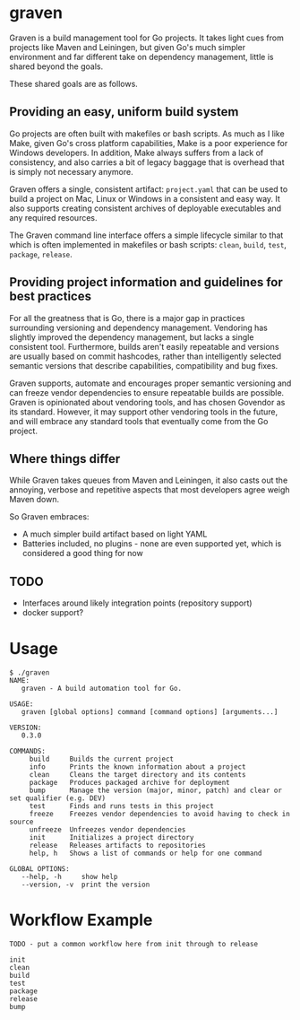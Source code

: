 # graven

Graven is a build management tool for Go projects. It takes light
cues from projects like Maven and Leiningen, but given Go's much
simpler environment and far different take on dependency management, 
little is shared beyond the goals.

These shared goals are as follows.

## Providing an easy, uniform build system

Go projects are often built with makefiles or bash scripts. As much 
as I like Make, given Go's cross platform capabilities, Make is 
a poor experience for Windows developers. In addition, Make always
suffers from a lack of consistency, and also carries a bit of 
legacy baggage that is overhead that is simply not necessary 
anymore. 

Graven offers a single, consistent artifact: `project.yaml` that
can be used to build a project on Mac, Linux or Windows in a 
consistent and easy way. It also supports creating consistent
archives of deployable executables and any required resources.

The Graven command line interface offers a simple lifecycle 
similar to that which is often implemented in makefiles or
bash scripts: `clean`, `build`, `test`, `package`, `release`.

## Providing project information and guidelines for best practices

For all the greatness that is Go, there is a major gap in practices
surrounding versioning and dependency management. Vendoring has slightly
improved the dependency management, but lacks a single consistent tool.
Furthermore, builds aren't easily repeatable and versions are usually
based on commit hashcodes, rather than intelligently selected semantic
versions that describe capabilities, compatibility and bug fixes. 

Graven supports, automate and encourages proper semantic versioning and 
can freeze vendor dependencies to ensure repeatable builds are possible. 
Graven is opinionated about vendoring tools, and has chosen Govendor as 
its standard. However, it may support other vendoring tools in the future, 
and will embrace any standard tools that eventually come from the Go
project.


## Where things differ

While Graven takes queues from Maven and Leiningen, it also casts out 
the annoying, verbose and repetitive aspects that most developers
agree weigh Maven down. 

So Graven embraces:

* A much simpler build artifact based on light YAML
* Batteries included, no plugins - none are even supported yet, 
which is considered a good thing for now

## TODO

- Interfaces around likely integration points (repository support)
- docker support?

# Usage

```
$ ./graven
NAME:
   graven - A build automation tool for Go.

USAGE:
   graven [global options] command [command options] [arguments...]

VERSION:
   0.3.0

COMMANDS:
     build     Builds the current project
     info      Prints the known information about a project
     clean     Cleans the target directory and its contents
     package   Produces packaged archive for deployment
     bump      Manage the version (major, minor, patch) and clear or set qualifier (e.g. DEV)
     test      Finds and runs tests in this project
     freeze    Freezes vendor dependencies to avoid having to check in source
     unfreeze  Unfreezes vendor dependencies
     init      Initializes a project directory
     release   Releases artifacts to repositories
     help, h   Shows a list of commands or help for one command

GLOBAL OPTIONS:
   --help, -h     show help
   --version, -v  print the version
```
# Workflow Example

```
TODO - put a common workflow here from init through to release

init
clean
build
test
package
release 
bump
```

